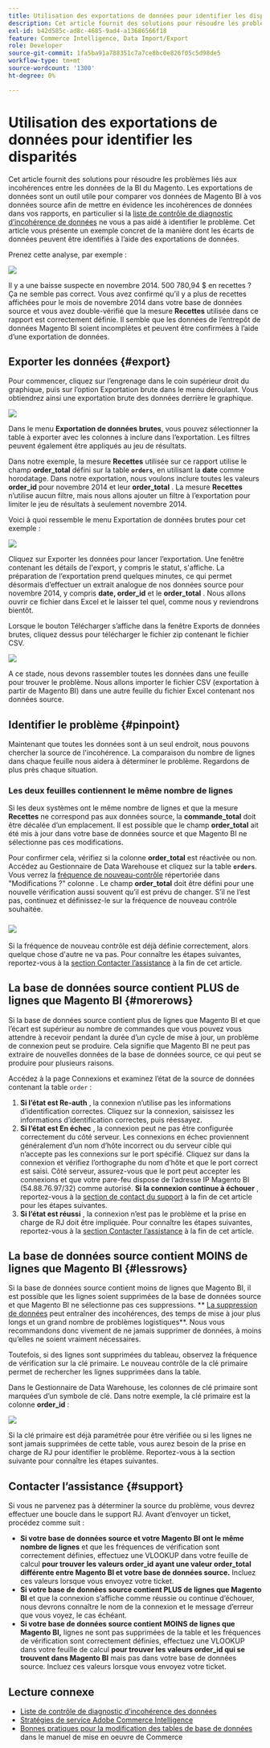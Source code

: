 ```yaml
---
title: Utilisation des exportations de données pour identifier les disparités
description: Cet article fournit des solutions pour résoudre les problèmes liés aux incohérences entre les données de la BI du Magento. Les exportations de données constituent un outil utile pour comparer vos données de BI Magento à vos données source afin de mettre en évidence les incohérences de données dans vos rapports, en particulier si la [liste de contrôle de diagnostic de l’incohérence de données](https://experienceleague.adobe.com/en/docs/commerce-knowledge-base/kb/troubleshooting/miscellaneous/diagnosing-a-data-discrepancy) ne vous a pas aidé à identifier le problème. Cet article vous présente un exemple concret de la manière dont les écarts de données peuvent être identifiés à l’aide des exportations de données.
exl-id: b42d585c-ad8c-4685-9ad4-a13686566f18
feature: Commerce Intelligence, Data Import/Export
role: Developer
source-git-commit: 1fa5ba91a788351c7a7ce8bc0e826f05c5d98de5
workflow-type: tm+mt
source-wordcount: '1300'
ht-degree: 0%

---
```


# Utilisation des exportations de données pour identifier les disparités

Cet article fournit des solutions pour résoudre les problèmes liés aux incohérences entre les données de la BI du Magento. Les exportations de données sont un outil utile pour comparer vos données de Magento BI à vos données source afin de mettre en évidence les incohérences de données dans vos rapports, en particulier si la [liste de contrôle de diagnostic d’incohérence de données](https://experienceleague.adobe.com/en/docs/commerce-knowledge-base/kb/troubleshooting/miscellaneous/diagnosing-a-data-discrepancy) ne vous a pas aidé à identifier le problème. Cet article vous présente un exemple concret de la manière dont les écarts de données peuvent être identifiés à l’aide des exportations de données.

Prenez cette analyse, par exemple :

![](assets/Exports_Discrepancies_1.png)

Il y a une baisse suspecte en novembre 2014. 500 780,94 $ en recettes ? Ça ne semble pas correct. Vous avez confirmé qu’il y a plus de recettes affichées pour le mois de novembre 2014 dans votre base de données source et vous avez double-vérifié que la mesure **Recettes** utilisée dans ce rapport est correctement définie. Il semble que les données de l’entrepôt de données Magento BI soient incomplètes et peuvent être confirmées à l’aide d’une exportation de données.

## Exporter les données {#export}

Pour commencer, cliquez sur l’engrenage dans le coin supérieur droit du graphique, puis sur l’option Exportation brute dans le menu déroulant. Vous obtiendrez ainsi une exportation brute des données derrière le graphique.

![](assets/Export_Discrepancies_5.gif)

Dans le menu **Exportation de données brutes**, vous pouvez sélectionner la table à exporter avec les colonnes à inclure dans l’exportation. Les filtres peuvent également être appliqués au jeu de résultats.

Dans notre exemple, la mesure **Recettes** utilisée sur ce rapport utilise le champ **order\_total** défini sur la table **`orders`**, en utilisant la **date** comme horodatage. Dans notre exportation, nous voulons inclure toutes les valeurs **order\_id** pour novembre 2014 et leur **order\_total** . La mesure **Recettes** n’utilise aucun filtre, mais nous allons ajouter un filtre à l’exportation pour limiter le jeu de résultats à seulement novembre 2014.

Voici à quoi ressemble le menu Exportation de données brutes pour cet exemple :

![](assets/Exports_Discrepancies_2.png)

Cliquez sur Exporter les données pour lancer l’exportation. Une fenêtre contenant les détails de l&#39;export, y compris le statut, s&#39;affiche. La préparation de l’exportation prend quelques minutes, ce qui permet désormais d’effectuer un extrait analogue de nos données source pour novembre 2014, y compris **date, order\_id** et le **order\_total** . Nous allons ouvrir ce fichier dans Excel et le laisser tel quel, comme nous y reviendrons bientôt.

Lorsque le bouton Télécharger s’affiche dans la fenêtre Exports de données brutes, cliquez dessus pour télécharger le fichier zip contenant le fichier CSV.

![](assets/Export_Discrepancies_6.png)

A ce stade, nous devons rassembler toutes les données dans une feuille pour trouver le problème. Nous allons importer le fichier CSV (exportation à partir de Magento BI) dans une autre feuille du fichier Excel contenant nos données source.

## Identifier le problème {#pinpoint}

Maintenant que toutes les données sont à un seul endroit, nous pouvons chercher la source de l&#39;incohérence. La comparaison du nombre de lignes dans chaque feuille nous aidera à déterminer le problème. Regardons de plus près chaque situation.

### Les deux feuilles contiennent le même nombre de lignes

Si les deux systèmes ont le même nombre de lignes et que la mesure **Recettes** ne correspond pas aux données source, la **commande\_total** doit être décalée d’un emplacement. Il est possible que le champ **order\_total** ait été mis à jour dans votre base de données source et que Magento BI ne sélectionne pas ces modifications.

Pour confirmer cela, vérifiez si la colonne **order\_total** est réactivée ou non. Accédez au Gestionnaire de Data Warehouse et cliquez sur la table **`orders`**. Vous verrez la [fréquence de nouveau-contrôle](https://experienceleague.adobe.com/docs/commerce-business-intelligence/mbi/analyze/warehouse-manager/cfg-data-rechecks.html) répertoriée dans &quot;Modifications ?&quot; colonne . Le champ **order\_total** doit être défini pour une nouvelle vérification aussi souvent qu’il est prévu de changer. S’il ne l’est pas, continuez et définissez-le sur la fréquence de nouveau contrôle souhaitée.

### ![](assets/Export_Discrepancies_4.gif)

Si la fréquence de nouveau contrôle est déjà définie correctement, alors quelque chose d&#39;autre ne va pas. Pour connaître les étapes suivantes, reportez-vous à la [section Contacter l’assistance](#support) à la fin de cet article.

## La base de données source contient PLUS de lignes que Magento BI {#morerows}

Si la base de données source contient plus de lignes que Magento BI et que l’écart est supérieur au nombre de commandes que vous pouvez vous attendre à recevoir pendant la durée d’un cycle de mise à jour, un problème de connexion peut se produire. Cela signifie que Magento BI ne peut pas extraire de nouvelles données de la base de données source, ce qui peut se produire pour plusieurs raisons.

Accédez à la page Connexions et examinez l’état de la source de données contenant la table `order` :

1. **Si l’état est Re-auth** , la connexion n’utilise pas les informations d’identification correctes. Cliquez sur la connexion, saisissez les informations d’identification correctes, puis réessayez.
1. **Si l’état est En échec** , la connexion peut ne pas être configurée correctement du côté serveur. Les connexions en échec proviennent généralement d’un nom d’hôte incorrect ou du serveur cible qui n’accepte pas les connexions sur le port spécifié. Cliquez sur dans la connexion et vérifiez l’orthographe du nom d’hôte et que le port correct est saisi. Côté serveur, assurez-vous que le port peut accepter les connexions et que votre pare-feu dispose de l’adresse IP Magento BI (54.88.76.97/32) comme autorisé. **Si la connexion continue à échouer** , reportez-vous à la [section de contact du support](#support) à la fin de cet article pour les étapes suivantes.
1. **Si l’état est réussi** , la connexion n’est pas le problème et la prise en charge de RJ doit être impliquée. Pour connaître les étapes suivantes, reportez-vous à la [section Contacter l’assistance](#support) à la fin de cet article.

## La base de données source contient MOINS de lignes que Magento BI {#lessrows}

Si la base de données source contient moins de lignes que Magento BI, il est possible que les lignes soient supprimées de la base de données source et que Magento BI ne sélectionne pas ces suppressions. ** [La suppression de données](https://experienceleague.adobe.com/docs/commerce-business-intelligence/mbi/best-practices/data/opt-db-analysis.html) peut entraîner des incohérences, des temps de mise à jour plus longs et un grand nombre de problèmes logistiques**. Nous vous recommandons donc vivement de ne jamais supprimer de données, à moins qu’elles ne soient vraiment nécessaires.

Toutefois, si des lignes sont supprimées du tableau, observez la fréquence de vérification sur la clé primaire. Le nouveau contrôle de la clé primaire permet de rechercher les lignes supprimées dans la table.

Dans le Gestionnaire de Data Warehouse, les colonnes de clé primaire sont marquées d’un symbole de clé. Dans notre exemple, la clé primaire est la colonne **order\_id** :

![](assets/Export_Discrepancies_3.png)

Si la clé primaire est déjà paramétrée pour être vérifiée ou si les lignes ne sont jamais supprimées de cette table, vous aurez besoin de la prise en charge de RJ pour identifier le problème. Reportez-vous à la section suivante pour connaître les étapes suivantes.

## Contacter l’assistance {#support}

Si vous ne parvenez pas à déterminer la source du problème, vous devrez effectuer une boucle dans le support RJ. Avant d’envoyer un ticket, procédez comme suit :

* **Si votre base de données source et votre Magento BI ont le même nombre de lignes** et que les fréquences de vérification sont correctement définies, effectuez une VLOOKUP dans votre feuille de calcul **pour trouver les valeurs order\_id ayant une valeur order\_total différente entre Magento BI et votre base de données source.** Incluez ces valeurs lorsque vous envoyez votre ticket.
* **Si votre base de données source contient PLUS de lignes que Magento BI** et que la connexion s’affiche comme réussie ou continue d’échouer, nous devrons connaître le nom de la connexion et le message d’erreur que vous voyez, le cas échéant.
* **Si votre base de données source contient MOINS de lignes que Magento BI,** lignes ne sont pas supprimées de la table et les fréquences de vérification sont correctement définies, effectuez une VLOOKUP dans votre feuille de calcul **pour trouver les valeurs order\_id qui se trouvent dans Magento BI** mais pas dans votre base de données source. Incluez ces valeurs lorsque vous envoyez votre ticket.

## Lecture connexe

* [ Liste de contrôle de diagnostic d’incohérence des données](https://experienceleague.adobe.com/en/docs/commerce-knowledge-base/kb/troubleshooting/miscellaneous/diagnosing-a-data-discrepancy)
* [Stratégies de service Adobe Commerce Intelligence](https://experienceleague.adobe.com/en/docs/commerce-knowledge-base/kb/troubleshooting/miscellaneous/mbi-service-policies)
* [ Bonnes pratiques pour la modification des tables de base de données](https://experienceleague.adobe.com/en/docs/commerce-operations/implementation-playbook/best-practices/development/modifying-core-and-third-party-tables#why-adobe-recommends-avoiding-modifications) dans le manuel de mise en oeuvre de Commerce

